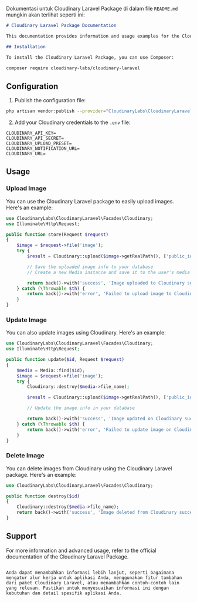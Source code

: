 Dokumentasi untuk Cloudinary Laravel Package di dalam file `README.md` mungkin akan terlihat seperti ini:

```markdown
# Cloudinary Laravel Package Documentation

This documentation provides information and usage examples for the Cloudinary Laravel Package.

## Installation

To install the Cloudinary Laravel Package, you can use Composer:

composer require cloudinary-labs/cloudinary-laravel
```

## Configuration

1. Publish the configuration file:
```bash
php artisan vendor:publish --provider="CloudinaryLabs\CloudinaryLaravel\ServiceProvider"
```

2. Add your Cloudinary credentials to the `.env` file:
```
CLOUDINARY_API_KEY=
CLOUDINARY_API_SECRET=
CLOUDINARY_UPLOAD_PRESET=
CLOUDINARY_NOTIFICATION_URL=
CLOUDINARY_URL=
```

## Usage

### Upload Image

You can use the Cloudinary Laravel package to easily upload images. Here's an example:

```php
use CloudinaryLabs\CloudinaryLaravel\Facades\Cloudinary;
use Illuminate\Http\Request;

public function store(Request $request)
{
    $image = $request->file('image');
    try {
        $result = Cloudinary::upload($image->getRealPath(), ['public_id' => 'img'.rand()]);

        // Save the uploaded image info to your database
        // Create a new Media instance and save it to the user's media relationship

        return back()->with('success', 'Image uploaded to Cloudinary successfully');
    } catch (\Throwable $th) {
        return back()->with('error', 'Failed to upload image to Cloudinary');
    }
}
```

### Update Image

You can also update images using Cloudinary. Here's an example:

```php
use CloudinaryLabs\CloudinaryLaravel\Facades\Cloudinary;
use Illuminate\Http\Request;

public function update($id, Request $request)
{
    $media = Media::find($id);
    $image = $request->file('image');
    try {
        Cloudinary::destroy($media->file_name);

        $result = Cloudinary::upload($image->getRealPath(), ['public_id' => 'img'.rand()]);

        // Update the image info in your database

        return back()->with('success', 'Image updated on Cloudinary successfully');
    } catch (\Throwable $th) {
        return back()->with('error', 'Failed to update image on Cloudinary');
    }
}
```

### Delete Image

You can delete images from Cloudinary using the Cloudinary Laravel package. Here's an example:

```php
use CloudinaryLabs\CloudinaryLaravel\Facades\Cloudinary;

public function destroy($id)
{
    Cloudinary::destroy($media->file_name);
    return back()->with('success', 'Image deleted from Cloudinary successfully');
}
```

## Support

For more information and advanced usage, refer to the official documentation of the Cloudinary Laravel Package.
```

Anda dapat menambahkan informasi lebih lanjut, seperti bagaimana mengatur alur kerja untuk aplikasi Anda, menggunakan fitur tambahan dari paket Cloudinary Laravel, atau menambahkan contoh-contoh lain yang relevan. Pastikan untuk menyesuaikan informasi ini dengan kebutuhan dan detail spesifik aplikasi Anda.
